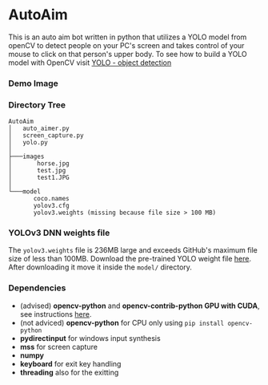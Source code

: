 # AutoAim
 This is an auto aim bot written in python that utilizes a YOLO model from openCV to detect people on your PC's screen and takes control of your mouse to click on that person's upper body. To see how to build a YOLO model with OpenCV visit [YOLO - object detection](https://opencv-tutorial.readthedocs.io/en/latest/yolo/yolo.html)
 
### Demo Image
 
 
 ### Directory Tree
 ```
 AutoAim
│   auto_aimer.py
│   screen_capture.py
│   yolo.py
│
├───images
│       horse.jpg
│       test.jpg
│       test1.JPG
│
└───model
        coco.names
        yolov3.cfg
        yolov3.weights (missing because file size > 100 MB)
 ```
### YOLOv3 DNN weights file
The `yolov3.weights` file is 236MB large and exceeds GitHub's maximum file size of less than 100MB.
Download the pre-trained YOLO weight file [here](https://pjreddie.com/media/files/yolov3.weights).
After downloading it move it inside the `model/` directory.

### Dependencies
- (advised) **opencv-python** and **opencv-contrib-python GPU with CUDA**, see instructions [here](https://thinkinfi.com/install-opencv-gpu-with-cuda-for-windows-10/).
- (not adviced) **opencv-python** for CPU only using `pip install opencv-python`
- **pydirectinput** for windows input synthesis
- **mss** for screen capture
- **numpy**
- **keyboard** for exit key handling
- **threading** also for the exitting
